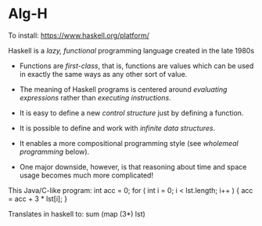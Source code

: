# Alg-H

To install:
https://www.haskell.org/platform/

Haskell is a *lazy, functional* programming language created in the late 1980s 

-   Functions are *first-class*, that is, functions are values which can
    be used in exactly the same ways as any other sort of value.

-   The meaning of Haskell programs is centered around *evaluating
    expressions* rather than *executing instructions*.

-   It is easy to define a new *control structure* just by defining a
    function.

-   It is possible to define and work with *infinite data structures*.

-   It enables a more compositional programming style (see *wholemeal
    programming* below).

-   One major downside, however, is that reasoning about time and space
    usage becomes much more complicated!

This Java/C-like program: 
        int acc = 0;
        for ( int i = 0; i < lst.length; i++ ) {
           acc = acc + 3 * lst[i];
        }
    
Translates in haskell to:
    sum (map (3*) lst)
    

    
